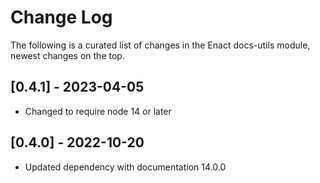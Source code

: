 # Change Log

The following is a curated list of changes in the Enact docs-utils module, newest changes on the top.

## [0.4.1] - 2023-04-05

- Changed to require node 14 or later

## [0.4.0] - 2022-10-20

- Updated dependency with documentation 14.0.0

